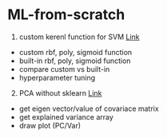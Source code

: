 # ML-from-scratch

1. custom kerenl function for SVM [Link](https://github.com/Juyeonnn/ML-from-scratch/blob/main/PCA.ipynb,"깃허브")
  - custom rbf, poly, sigmoid function
  - built-in rbf, poly, sigmoid function
  - compare custom vs built-in
  - hyperparameter tuning

2. PCA without sklearn  [Link](https://github.com/Juyeonnn/ML-from-scratch/blob/main/custom_kernel_function.ipynb,"깃허브")
  - get eigen vector/value of covariace matrix 
  - get explained variance array
  - draw plot (PC/Var)

